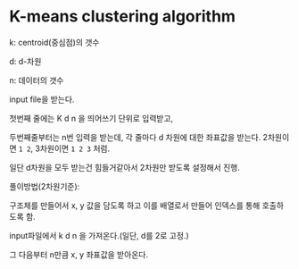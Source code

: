 # K-means clustering algorithm

k: centroid(중심점)의 갯수

d: d-차원

n: 데이터의 갯수

input file을 받는다.

첫번째 줄에는 K d n 을 띄어쓰기 단위로 입력받고,

두번째줄부터는 n번 입력을 받는데, 각 줄마다 d 차원에 대한 좌표값을 받는다. 2차원이면 `1 2`, 3차원이면 `1 2 3` 처럼.

일단 d차원을 모두 받는건 힘들거같아서 2차원만 받도록 설정해서 진행.



풀이방법(2차원기준):

구조체를 만들어서 x, y 값을 담도록 하고 이를 배열로서 만들어 인덱스를 통해 호출하도록 함.

input파일에서 k d n 을 가져온다.(일단, d를 2로 고정.)

그 다음부터 n만큼 x, y 좌표값을 받아온다.

